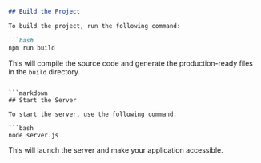```markdown
## Build the Project

To build the project, run the following command:

```bash
npm run build
```

This will compile the source code and generate the production-ready files in the `build` directory.
```

```markdown
## Start the Server

To start the server, use the following command:

```bash
node server.js
```

This will launch the server and make your application accessible.
```